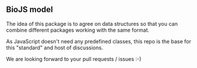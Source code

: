 BioJS model
-----------

The idea of this package is to agree on data structures so that you can combine different packages working with the same format.

As JavaScript doesn't need any predefined classes, this repo is the base for this "standard" and host of discussions.


We are looking forward to your pull requests / issues :-)
